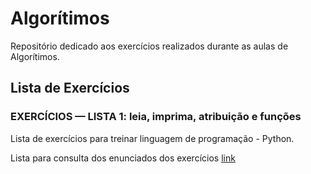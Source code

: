 # Algorítimos

Repositório dedicado aos exercícios realizados durante as aulas de Algorítimos.

## Lista de Exercícios
### EXERCÍCIOS — LISTA 1: leia, imprima, atribuição e funções
Lista de exercícios para treinar linguagem de programação - Python.

Lista para consulta dos enunciados dos exercícios [link](https://fatecspgov-my.sharepoint.com/:b:/g/personal/beatriz_bonatto_fatec_sp_gov_br/Ee9xneFEqjtMrKzadXekIjkBDO_XwaU5uj0iXBre_mjwgw?e=HNVBPO)
